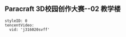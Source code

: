 ## Paracraft 3D校园创作大赛--02 教学楼


```@TencentVideo
styleID: 0
tencentVideo:
  vid: 'j316020svff'

```
